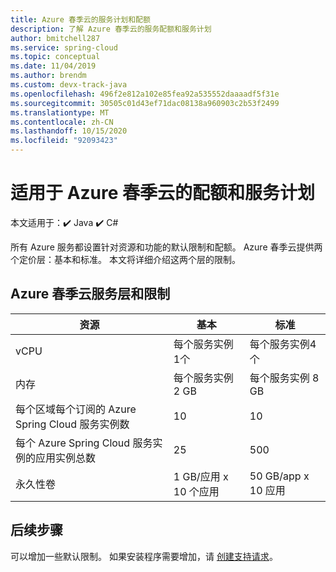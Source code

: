 ```yaml
---
title: Azure 春季云的服务计划和配额
description: 了解 Azure 春季云的服务配额和服务计划
author: bmitchell287
ms.service: spring-cloud
ms.topic: conceptual
ms.date: 11/04/2019
ms.author: brendm
ms.custom: devx-track-java
ms.openlocfilehash: 496f2e812a102e85fea92a535552daaaadf5f31e
ms.sourcegitcommit: 30505c01d43ef71dac08138a960903c2b53f2499
ms.translationtype: MT
ms.contentlocale: zh-CN
ms.lasthandoff: 10/15/2020
ms.locfileid: "92093423"
---
```

# <a name="quotas-and-service-plans-for-azure-spring-cloud"></a>适用于 Azure 春季云的配额和服务计划

本文适用于：✔️ Java ✔️ C#

所有 Azure 服务都设置针对资源和功能的默认限制和配额。   Azure 春季云提供两个定价层：基本和标准。 本文将详细介绍这两个层的限制。

## <a name="azure-spring-cloud-service-tiers-and-limits"></a>Azure 春季云服务层和限制

| 资源 | 基本 | 标准
------- | ------- | -------
vCPU | 每个服务实例1个 | 每个服务实例4个
内存 | 每个服务实例 2 GB | 每个服务实例 8 GB
每个区域每个订阅的 Azure Spring Cloud 服务实例数 | 10 | 10
每个 Azure Spring Cloud 服务实例的应用实例总数 | 25 | 500
永久性卷 | 1 GB/应用 x 10 个应用 | 50 GB/app x 10 应用

## <a name="next-steps"></a>后续步骤

可以增加一些默认限制。 如果安装程序需要增加，请 [创建支持请求](../azure-portal/supportability/how-to-create-azure-support-request.md)。